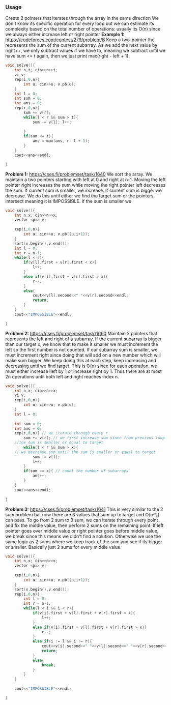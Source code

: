 ### Usage
Create 2 pointers that iterates through the array in the same direction
We don't know its specific operation for every loop but we can estimate its complexity based on the total
number of operations: usually its O(n) since we always either increase left or right pointer
**Example 1:** https://codeforces.com/contest/279/problem/B
Keep a two-pointer the represents the sum of the current subarray. As we add the next value by right++, we only subtract values if we have to, meaning we subtract until we have sum <= t again, then we just print max(right - left + 1).
```cpp
void solve(){
	int n,t; cin>>n>>t;
    vi v;
    rep(i,0,n){
        int u; cin>>u; v.pb(u);
    }
    int l = 0;
    int sum = 0;
    int ans = 0;
    rep(r,0,n){
        sum += v[r];
        while(l < r && sum > t){
            sum -= v[l]; l++;
            
        }
        if(sum <= t){
            ans = max(ans, r- l + 1);
        }
    }
    cout<<ans<<endl;

}   
```
**Problem 1:** https://cses.fi/problemset/task/1640
We sort the array.
We maintain a two pointers starting with left at 0 and right at n-1. Moving the left pointer right increases the sum while moving the right pointer left decreases the sum. If current sum is smaller, we increase. If current sum is bigger we decrease. We do this until either we find the target sum or the pointers intersect meaning it is IMPOSSIBLE.
If the sum is smaller we 
```cpp
void solve(){
	int n,x; cin>>n>>x;
    vector <pi> v;
 
    rep(i,0,n){
        int u; cin>>u; v.pb({u,i+1}); 
    }
    sort(v.begin(),v.end());
    int l = 0;
    int r = n-1;
    while(l < r){
        if(v[l].first + v[r].first < x){
            l++;
        }
        else if(v[l].first + v[r].first > x){
            r--;
        }
        else{
            cout<<v[l].second<<" "<<v[r].second<<endl;
            return;
        }
    }
    cout<<"IMPOSSIBLE"<<endl;

}   
```

**Problem 2:** https://cses.fi/problemset/task/1660
Maintain 2 pointers that represents the left and right of a subarray. If the current subarray is bigger 
than our target x, we know that to make it smaller we must increment the left so the first number is not
counted. If our subarray sum is smaller, we must increment right since doing that will add on a new number
which will make sum bigger. We keep doing this at each step, keep increasing and decreasing until we find 
target. 
This is O(n) since for each operation, we must either increase lleft by 1 or increase right by 1. Thus there
are at most 2n operations until both left and right reaches index n.
```cpp
void solve(){
	int n,x; cin>>n>>x;
    vi v;
    rep(i,0,n){
        int u; cin>>u; v.pb(u);
    }
    int l = 0;
    
    int sum = 0;
    int ans = 0;
    rep(r,0,n){ // we iterate through every r
        sum += v[r]; // we first increase sum since from previous loop we know
	//the sum is smaller or equal to target
        while(l < r && sum > x){
	// we decrease sum until the sum is smaller or equal to target       
            sum -= v[l];
            l++;
        }
        if(sum == x){ // count the number of subarrays
            ans++;
        }
    }
    cout<<ans<<endl;
 
}
```

**Problem 3:** https://cses.fi/problemset/task/1641
This is very similar to the 2 sum problem but now there are 3 values that sum up to target and O(n^2) can pass. To go from 2 sum to 3 sum, we can iterate through every point and fix the middle value, then perform 2 sums on the remaining point. If left pointer goes over middle value or right pointer goes before middle value, we break since this means we didn't find a solution. Otherwise we use the same logic as 2 sums where we keep track of the sum and see if its bigger or smaller. Basically just 2 sums for every middle value.
```cpp
void solve(){
	int n,x; cin>>n>>x;
    vector <pi> v;
 
    rep(i,0,n){
        int u; cin>>u; v.pb({u,i+1}); 
    }
    sort(v.begin(),v.end());
    rep(i,0,n){
        int l = 0;
        int r = n-1;
        while(l < i && i < r){
            if(v[i].first + v[l].first + v[r].first < x){
                l++;
            }
            else if(v[i].first + v[l].first + v[r].first > x){
                r--;
            }
            else if(i != l && i != r){
                cout<<v[i].second<<" "<<v[l].second<<" "<<v[r].second<<endl;
                return;
            }
            else{
                break;
            }
        }
    }
    
    cout<<"IMPOSSIBLE"<<endl;

}   
```
